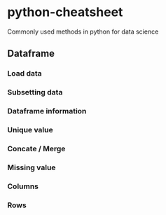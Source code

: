 # python-cheatsheet
Commonly used methods in python for data science

## Dataframe

### Load data

### Subsetting data

### Dataframe information

### Unique value 

### Concate / Merge 

### Missing value

### Columns

### Rows
